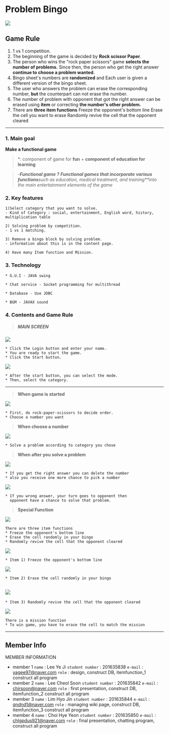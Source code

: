# Problem Bingo

![](./md_images/problembingo.png)

## Game Rule

1. 1 vs 1 competition.
2. The beginning of the game is decided by **Rock scissor Paper**.
3. The person who wins the "rock paper scissors" game **selects the number of problems.** Since then, the person who get the right answer **continue to choose a problem wanted.**
4. Bingo sheet's numbers are **randomized** and Each user is given a different version of the bingo sheet.
5. The user who answers the problem can erase the corresponding number, **but** the counterpart can not erase the number.
6. The number of problem with opponent that got the right answer can be erased using **item** or correcting **the number's other problem.**
7. There are **three item functions** Freeze the opponent's bottom line Erase the cell you want to erase Randomly revive the cell that the opponent cleared

------

#### 

### **1. Main goal**

**Make a functional game**

> *: component of game for **fun** + **component of education for learning**

> *-**Functional game ?** **Functional games that incorporate various functions**such as education, medical treatment, and training**into the main entertainment elements of the game*

### **2. Key features**

```
1)Select category that you want to solve.
- Kind of Category : social, entertainment, English word, history, multiplication table

2) Solving problem by competition.
- 1 vs 1 matching.

3) Remove a bingo block by solving problem.
- information about this is in the content page.

4) Have many Item function and Mission.
```



### **3. Technology**

```
* G.U.I - JAVA swing

* Chat service - Socket programming for multithread

* Database - Use JDBC

* BGM - JAVAX sound
```



### 4. Contents and Game Rule

> ##### MAIN SCREEN

![](./md_images/mainscreen.PNG)

```
* Click the Login button and enter your name.
* You are ready to start the game.
* Click the Start button.
```

![](./md_images/mode.PNG)

```
* After the start button, you can select the mode.
* Then, select the category.
```

------

> **When game is started**

![](./md_images/gamemain.PNG)

```
* First, do rock-paper-scissors to decide order.
* Choose a number you want
```

> **When choose a number**

![](./md_images/select.PNG)

```
* Solve a problem according to category you chose
```

> **When after you solve a problem**

![](./md_images/solve1.PNG)

```
* If you get the right answer you can delete the number
* also you receive one more chance to pick a number
```

![](./md_images/solve2.PNG)

```
* If you wrong answer, your turn goes to opponent then 
  opponent have a chance to solve that problem.
```

> **Special Function**

![](./md_images/item.PNG)

```
There are three item functions
* Freeze the opponent's bottom line
* Erase the cell randomly in your bingo
* Randomly revive the cell that the opponent cleared 
```

![](./md_images/ice.gif)

```
* Item 1) Freeze the opponent's bottom line
```

![](./md_images/erase.gif)

```
* Item 2) Erase the cell randomly in your bingo
```

## ![](./md_images/revive.gif)

```
* Item 3) Randomly revive the cell that the opponent cleared
```

![](./md_images/mission.PNG)

```
There is a mission function
* To win game, you have to erase the cell to match the mission
```

------

## Member Info

MEMBER INFORMATION

- member 1
  `name` : Lee Ye Ji
  `student number` : 201635838
  `e-mail` : [yagee97@naver.com](mailto:yagee97@naver.com)
  `role` : design, construct DB, itemfunction_1
  construct all program
- member 2
  `name` : Lee Cheol Soon
  `student number` : 201635842
  `e-mail` : [chirsoon@naver.com](mailto:chirsoon@naver.com)
  `role` : first presentation, construct DB, itemfunction_2
  construct all program
- member 3
  `name` : Lim Hyo Jin
  `student number` : 201635844
  `e-mail` : [qndnd1@naver.com](mailto:qndnd1@naver.com)
  `role` : managing wiki page, construct DB, itemfunction_3
  construct all program
- member 4
  `name` : Choi Hye Yeon
  `student number` : 201635850
  `e-mail` : [chlgpdus921@naver.com](mailto:chlgpdus921@naver.com)
  `role` : final presentation, chatting program,
  construct all program
